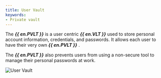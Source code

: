 ```yaml
---
title: User Vault
keywords:
- Private vault
---
```


The ***{{ en.PVLT }}*** is a user centric ***{{ en.VLT }}***   used to store personal account information, credentials, and passwords. It allows each user to have their very own   ***{{ en.PVLT }}*** .  

The ***{{ en.PVLT }}*** also prevents users from using a non-secure tool to manage their personal passwords at work. 

![User Vault](https://webdevolutions.azureedge.net/docs/en/server/ServerOp8026.png) 

